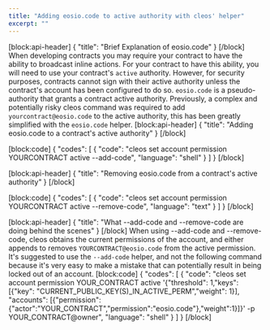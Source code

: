 ```yaml
---
title: "Adding eosio.code to active authority with cleos' helper"
excerpt: ""
---
```

[block:api-header]
{
  "title": "Brief Explanation of eosio.code"
}
[/block]
When developing contracts you may require your contract to have the ability to broadcast inline actions. For your contract to have this ability, you will need to use your contract's `active` authority. However, for security purposes, contracts cannot sign with their active authority unless the contract's account has been configured to do so. `eosio.code` is a pseudo-authority that grants a contract active authority. Previously, a complex and potentially risky cleos command was required to add `yourcontract@eosio.code` to the active authority, this has been greatly simplified with the `eosio.code` helper. 
[block:api-header]
{
  "title": "Adding eosio.code to a contract's active authority"
}
[/block]

[block:code]
{
  "codes": [
    {
      "code": "cleos set account permission YOURCONTRACT active --add-code",
      "language": "shell"
    }
  ]
}
[/block]

[block:api-header]
{
  "title": "Removing eosio.code from a contract's active authority"
}
[/block]

[block:code]
{
  "codes": [
    {
      "code": "cleos set account permission YOURCONTRACT active --remove-code",
      "language": "text"
    }
  ]
}
[/block]

[block:api-header]
{
  "title": "What --add-code and --remove-code are doing behind the scenes"
}
[/block]
When using --add-code and --remove-code, cleos obtains the current permissions of the account, and either appends to removes `YOURCONTRACT@eosio.code` from the active permission. It's suggested to use the `--add-code` helper, and not the following command because it's very easy to make a mistake that can potentially result in being locked out of an account. 
[block:code]
{
  "codes": [
    {
      "code": "cleos set account permission YOUR_CONTRACT active '{\"threshold\": 1,\"keys\": [{\"key\": \"CURRENT_PUBLIC_KEY(S)_IN_ACTIVE_PERM\",\"weight\": 1}], \"accounts\": [{\"permission\":{\"actor\":\"YOUR_CONTRACT\",\"permission\":\"eosio.code\"},\"weight\":1}]}' -p YOUR_CONTRACT@owner",
      "language": "shell"
    }
  ]
}
[/block]